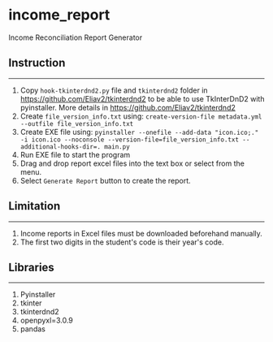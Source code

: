 # income_report
Income Reconciliation Report Generator


## Instruction
-----
1. Copy `hook-tkinterdnd2.py` file and `tkinterdnd2` folder in https://github.com/Eliav2/tkinterdnd2 to be able to use TkInterDnD2 with pyinstaller. More details in https://github.com/Eliav2/tkinterdnd2
2. Create `file_version_info.txt` using: `create-version-file metadata.yml --outfile file_version_info.txt`
3. Create EXE file using: `pyinstaller --onefile --add-data "icon.ico;." -i icon.ico --noconsole --version-file=file_version_info.txt --additional-hooks-dir=. main.py`
4. Run EXE file to start the program
5. Drag and drop report excel files into the text box or select from the menu.
6. Select `Generate Report` button to create the report.


## Limitation
-----
1. Income reports in Excel files must be downloaded beforehand manually.
2. The first two digits in the student's code is their year's code.


## Libraries
----
1. Pyinstaller
2. tkinter
3. tkinterdnd2
4. openpyxl=3.0.9
5. pandas